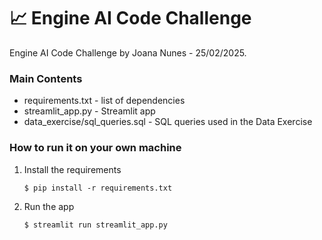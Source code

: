 # :chart_with_upwards_trend: Engine AI Code Challenge

Engine AI Code Challenge by Joana Nunes - 25/02/2025.

### Main Contents
 - requirements.txt - list of dependencies
 - streamlit_app.py - Streamlit app
 - data_exercise/sql_queries.sql - SQL queries used in the Data Exercise

### How to run it on your own machine

1. Install the requirements

   ```
   $ pip install -r requirements.txt
   ```

2. Run the app

   ```
   $ streamlit run streamlit_app.py
   ```
